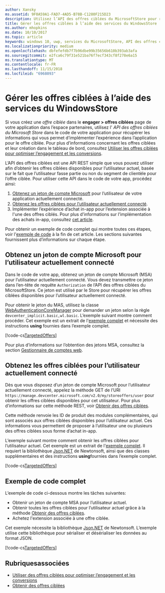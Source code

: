 ```yaml
---
author: Xansky
ms.assetid: 9F0A59A1-FAD7-4AD5-B78B-C1280F215D23
description: Utilisez l’API des offres ciblées du MicrosoftStore pour récupérer les offres ciblées disponibles pour l'utilisateur actuel de votre app.
title: Gérer les offres ciblées à l’aide des services du WindowsStore
ms.author: mhopkins
ms.date: 10/10/2017
ms.topic: article
keywords: windows 10, uwp, services du MicrosoftStore, API des offres ciblées du MicrosoftStore, offres ciblées
ms.localizationpriority: medium
ms.openlocfilehash: dbfefefdb7f7b96dbe99b35656b610b393ab3afa
ms.sourcegitcommit: e2fca6c79f31e521ba76f7ecf343cf8f278e6a15
ms.translationtype: MT
ms.contentlocale: fr-FR
ms.lasthandoff: 11/15/2018
ms.locfileid: "6968093"
---
```

# <a name="manage-targeted-offers-using-store-services"></a>Gérer les offres ciblées à l’aide des services du WindowsStore

Si vous créez une *offre ciblée* dans le **engager > offres ciblées** page de votre application dans l’espace partenaires, utilisez l' *API des offres ciblées du Microsoft Store* dans le code de votre application pour récupérer les informations qui vous permet d’implémenter l’expérience dans l’application pour le offre ciblée. Pour plus d’informations concernant les offres ciblées et leur création dans le tableau de bord, consultez [Utiliser les offres ciblées pour optimiser l’engagement et les conversions](../publish/use-targeted-offers-to-maximize-engagement-and-conversions.md).

L’API des offres ciblées est une API REST simple que vous pouvez utiliser afin d’obtenir les offres ciblées disponibles pour l’utilisateur actuel, basée sur le fait que l’utilisateur fasse partie ou non du segment de clientèle pour l’offre ciblée. Pour utiliser cette API dans le code de votre app, procédez ainsi:

1.  [Obtenez un jeton de compte Microsoft](#obtain-a-microsoft-account-token) pour l’utilisateur de votre application actuellement connecté.
2.  [Obtenez les offres ciblées pour l’utilisateur actuellement connecté](#get-targeted-offers).
3.  Implémenter l’expérience d’achat in-app pour l’extension associée à l'une des offres ciblés. Pour plus d’informations sur l’implémentation des achats in-app, consultez [cet article](enable-in-app-purchases-of-apps-and-add-ons.md).

Pour obtenir un exemple de code complet qui montre toutes ces étapes, voir l'[exemple de code](#code-example) à la fin de cet article. Les sections suivantes fournissent plus d’informations sur chaque étape.

<span id="obtain-a-microsoft-account-token" />

## <a name="get-a-microsoft-account-token-for-the-current-user"></a>Obtenez un jeton de compte Microsoft pour l’utilisateur actuellement connecté

Dans le code de votre app, obtenez un jeton de compte Microsoft (MSA) pour l’utilisateur actuellement connecté. Vous devez transmettre ce jeton dans l’en-tête de requête ```Authorization``` de l’API des offres ciblées du MicrosoftStore. Ce jeton est utilisé par le Store pour récupérer les offres ciblées disponibles pour l’utilisateur actuellement connecté.

Pour obtenir le jeton du MAS, utilisez la classe [WebAuthenticationCoreManager](https://docs.microsoft.com/uwp/api/windows.security.authentication.web.core.webauthenticationcoremanager) pour demander un jeton selon la règle ```devcenter_implicit.basic,wl.basic```. L’exemple suivant montre comment procéder. Cet exemple est un extrait de l'[exemple complet](#code-example) et nécessite des instructions **using** fournies dans l’exemple complet.

[!code-cs[TargetedOffers](./code/StoreServicesExamples_TargetedOffers/cs/TargetedOffers.cs#GetMSAToken)]

Pour plus d’informations sur l’obtention des jetons MSA, consultez la section [Gestionnaire de comptes web](../security/web-account-manager.md).

<span id="get-targeted-offers" />

## <a name="get-the-targeted-offers-for-the-current-user"></a>Obtenez les offres ciblées pour l’utilisateur actuellement connecté

Dès que vous disposez d’un jeton de compte Microsoft pour l’utilisateur actuellement connecté, appelez la méthode GET de l’URI ```https://manage.devcenter.microsoft.com/v2.0/my/storeoffers/user``` pour obtenir les offres ciblées disponibles pour cet utilisateur. Pour plus d’informations sur cette méthode REST, voir [Obtenir des offres ciblées](get-targeted-offers.md).

Cette méthode renvoie les ID de produit des modules complémentaires, qui sont associés aux offres ciblées disponibles pour l’utilisateur actuel. Ces informations vous permettent de proposer à l’utilisateur une ou plusieurs des offres ciblées sous forme d’achat in-app.

L’exemple suivant montre comment obtenir les offres ciblées pour l’utilisateur actuel. Cet exemple est un extrait de l'[exemple complet](#code-example). Il requiert la bibliothèque [Json.NET](http://www.newtonsoft.com/json) de Newtonsoft, ainsi que des classes supplémentaires et des instructions **using**fournies dans l’exemple complet.

[!code-cs[TargetedOffers](./code/StoreServicesExamples_TargetedOffers/cs/TargetedOffers.cs#GetTargetedOffers)]

<span id="code-example" />

## <a name="complete-code-example"></a>Exemple de code complet

L’exemple de code ci-dessous montre les tâches suivantes:

* Obtenir un jeton de compte MSA pour l’utilisateur actuel.
* Obtenir toutes les offres ciblées pour l’utilisateur actuel grâce à la méthode [Obtenir des offres ciblées](get-targeted-offers.md).
* Achetez l'extension associée à une offre ciblée.

Cet exemple nécessite la bibliothèque [Json.NET](http://www.newtonsoft.com/json) de Newtonsoft. L’exemple utilise cette bibliothèque pour sérialiser et désérialiser les données au format JSON.

[!code-cs[TargetedOffers](./code/StoreServicesExamples_TargetedOffers/cs/TargetedOffers.cs#GetTargetedOffersSample)]

## <a name="related-topics"></a>Rubriquesassociées

* [Utiliser des offres ciblées pour optimiser l’engagement et les conversions](../publish/use-targeted-offers-to-maximize-engagement-and-conversions.md)
* [Obtenir des offres ciblées](get-targeted-offers.md)
